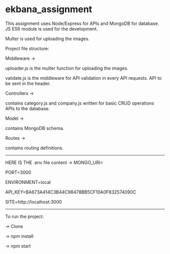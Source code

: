 # ekbana_assignment

This assignment uses Node/Express for APIs and MongoDB for database. JS ES6 module is used for the development. 

Multer is used for uploading the images. 

Project file structure: 

Middleware -> 

uploader.js is the multer function for uploading the images. 

validate.js is the middleware for API validation in every API requests. API to be sent in the header. 

Controllers -> 

contains category.js and company.js written for basic CRUD operations APIs to the database. 

Model -> 

contains MongoDB schema. 

Routes -> 

contains routing definitions. 

************************************
HERE IS THE .env file content -> 
MONGO_URI= <replace your MONGODB URI> 
  
PORT=3000
  
ENVIRONMENT=local
  
API_KEY=BA673A414C3B44C98478BB5CF10A0F832574090C
  
SITE=http://localhost:3000

**************************************

To run the project: 
  
-> Clone 
  
-> npm install 
  
-> npm start



